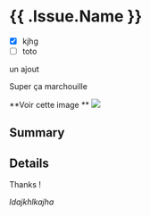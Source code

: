 # {{ .Issue.Name }}

- [x] kjhg
- [ ] toto

un ajout

Super ça marchouille

**Voir cette image ** ![](http://logz.io/wp-content/uploads/2015/11/github-logo.gif)

## Summary

## Details

Thanks !

_ldajkhlkajha_
